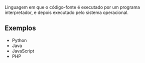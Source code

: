 Linguagem em que o código-fonte é executado por um programa interpretador, e depois executado pelo sistema operacional.
## Exemplos
- Python
- Java
- JavaScript
- PHP